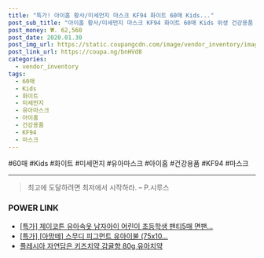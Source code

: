 ```yaml
--- 
title: "특가! 아이홈 황사/미세먼지 마스크 KF94 화이트 60매 Kids..." 
post_sub_title: "아이홈 황사/미세먼지 마스크 KF94 화이트 60매 Kids 위생 건강용품 유아마스크" 
post_money: ₩. 62,560 
post_date: 2020.01.30 
post_img_url: https://static.coupangcdn.com/image/vendor_inventory/images/2019/03/09/12/6/10d5c247-c8e2-4221-a781-94b88b3aa564.jpg 
post_link_url: https://coupa.ng/bnHVd8 
categories: 
  - vendor_inventory 
tags: 
  - 60매 
  - Kids 
  - 화이트 
  - 미세먼지 
  - 유아마스크 
  - 아이홈 
  - 건강용품 
  - KF94 
  - 마스크 
--- 
```

  #60매 #Kids #화이트 #미세먼지 #유아마스크 #아이홈 #건강용품 #KF94 #마스크 
<hr> 

> 최고에 도달하려면 최저에서 시작하라. – P.시루스 


### POWER LINK

* <a href="https://blog.naver.com/santokki14/221789480130" target="_blank">[특가] 제이코튼 유아속옷 남자아이 어린이 초등학생 팬티5매 면팬...</a>
* <a href="https://blog.naver.com/an0733/221789598841" target="_blank">[특가] [아망떼] 스무디 피그먼트 유아이불 (75x10...</a>
* <a href="https://blog.naver.com/santokki14/221787058745" target="_blank">플레시아 자연담은 키즈치약 감귤향 80g 유아치약</a>
